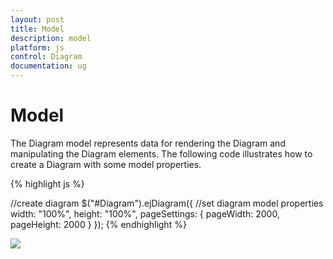 ```yaml
---
layout: post
title: Model
description: model
platform: js
control: Diagram
documentation: ug
---
```


# Model

The Diagram model represents data for rendering the Diagram and manipulating the Diagram elements. The following code illustrates how to create a Diagram with some model properties.

{% highlight js %}

//create diagram
$("#Diagram").ejDiagram({
   //set diagram model properties
   width: "100%",
   height: "100%",
   pageSettings: {
      pageWidth: 2000,
      pageHeight: 2000
   }
});
{% endhighlight %}

![]("/js/Diagram/Model_images/Model_img1.png") 
